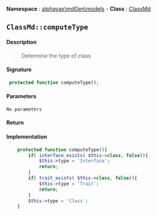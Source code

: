 **Namespace**  : [alphayax\mdGen\models](../__NAMESPACE__.md) -
**Class** : [ClassMd](__CLASS__.md)

## `ClassMd::computeType`

#### Description

> Determine the type of class

#### Signature

```php
 protected function computeType();
```

#### Parameters

    No parameters

#### Return


#### Implementation

```php
    protected function computeType(){
        if( interface_exists( $this->class, false)){
            $this->type = 'Interface';
            return;
        }
        if( trait_exists( $this->class, false)){
            $this->type = 'Trait';
            return;
        }
        $this->type = 'Class';
    }

```

